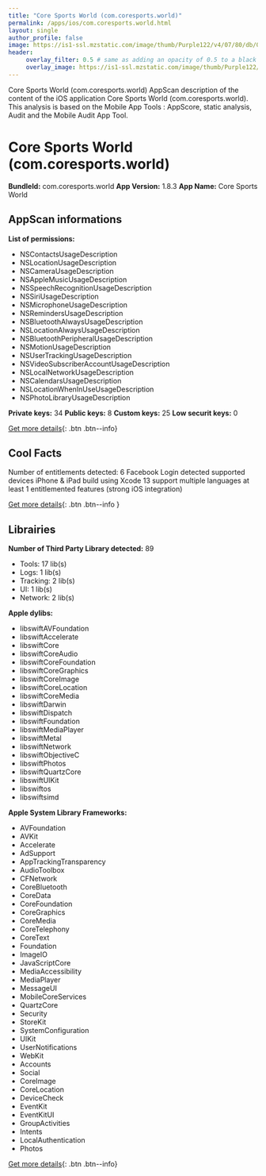 ```yaml
---
title: "Core Sports World (com.coresports.world)"
permalink: /apps/ios/com.coresports.world.html
layout: single
author_profile: false
image: https://is1-ssl.mzstatic.com/image/thumb/Purple122/v4/07/80/db/0780db6b-a78b-01d2-43ed-1a0a3e8cb126/AppIcon-0-0-1x_U007emarketing-0-0-0-10-0-0-sRGB-0-0-0-GLES2_U002c0-512MB-85-220-0-0.png/512x512bb.jpg
header: 
     overlay_filter: 0.5 # same as adding an opacity of 0.5 to a black background
     overlay_image: https://is1-ssl.mzstatic.com/image/thumb/Purple122/v4/07/80/db/0780db6b-a78b-01d2-43ed-1a0a3e8cb126/AppIcon-0-0-1x_U007emarketing-0-0-0-10-0-0-sRGB-0-0-0-GLES2_U002c0-512MB-85-220-0-0.png/512x512bb.jpg
---
```

Core Sports World (com.coresports.world) AppScan description of the content of the iOS application Core Sports World (com.coresports.world). This analysis is based on the Mobile App Tools : AppScore, static analysis, Audit and the Mobile Audit App Tool.

# Core Sports World (com.coresports.world)

**BundleId:** com.coresports.world
**App Version:** 1.8.3
**App Name:** Core Sports World


## AppScan informations 

**List of permissions:** 
- NSContactsUsageDescription
- NSLocationUsageDescription
- NSCameraUsageDescription
- NSAppleMusicUsageDescription
- NSSpeechRecognitionUsageDescription
- NSSiriUsageDescription
- NSMicrophoneUsageDescription
- NSRemindersUsageDescription
- NSBluetoothAlwaysUsageDescription
- NSLocationAlwaysUsageDescription
- NSBluetoothPeripheralUsageDescription
- NSMotionUsageDescription
- NSUserTrackingUsageDescription
- NSVideoSubscriberAccountUsageDescription
- NSLocalNetworkUsageDescription
- NSCalendarsUsageDescription
- NSLocationWhenInUseUsageDescription
- NSPhotoLibraryUsageDescription
  
  
**Private keys:** 34
**Public keys:** 8
**Custom keys:** 25
**Low securit keys:** 0
  
[Get more details](/pricing.html){: .btn .btn--info}

## Cool Facts

Number of entitlements detected: 6
Facebook Login detected
supported devices iPhone & iPad
build using Xcode 13
support multiple languages
at least 1 entitlemented features (strong iOS integration)
  
[Get more details](/pricing.html){: .btn .btn--info }

## Librairies 
**Number of Third Party Library detected:** 89
- Tools: 17 lib(s)
- Logs: 1 lib(s)
- Tracking: 2 lib(s)
- UI: 1 lib(s)
- Network: 2 lib(s)


**Apple dylibs:**
- libswiftAVFoundation
- libswiftAccelerate
- libswiftCore
- libswiftCoreAudio
- libswiftCoreFoundation
- libswiftCoreGraphics
- libswiftCoreImage
- libswiftCoreLocation
- libswiftCoreMedia
- libswiftDarwin
- libswiftDispatch
- libswiftFoundation
- libswiftMediaPlayer
- libswiftMetal
- libswiftNetwork
- libswiftObjectiveC
- libswiftPhotos
- libswiftQuartzCore
- libswiftUIKit
- libswiftos
- libswiftsimd


**Apple System Library Frameworks:**
- AVFoundation
- AVKit
- Accelerate
- AdSupport
- AppTrackingTransparency
- AudioToolbox
- CFNetwork
- CoreBluetooth
- CoreData
- CoreFoundation
- CoreGraphics
- CoreMedia
- CoreTelephony
- CoreText
- Foundation
- ImageIO
- JavaScriptCore
- MediaAccessibility
- MediaPlayer
- MessageUI
- MobileCoreServices
- QuartzCore
- Security
- StoreKit
- SystemConfiguration
- UIKit
- UserNotifications
- WebKit
- Accounts
- Social
- CoreImage
- CoreLocation
- DeviceCheck
- EventKit
- EventKitUI
- GroupActivities
- Intents
- LocalAuthentication
- Photos


  
[Get more details](/pricing.html){: .btn .btn--info}

